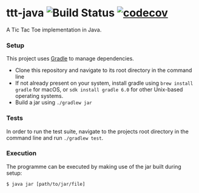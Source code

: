 # ttt-java ![Build Status](https://travis-ci.com/samjones1001/ttt-java.svg?branch=master) [![codecov](https://codecov.io/gh/samjones1001/ttt-java/branch/master/graph/badge.svg)](https://codecov.io/gh/samjones1001/ttt-java)

A Tic Tac Toe implementation in Java.

### Setup

This project uses [Gradle](https://gradle.org/) to manage dependencies.

- Clone this repository and navigate to its root directory in the command line
- If not already present on your system, install gradle using `brew install gradle` for macOS, or `sdk install gradle 6.0` for other Unix-based operating systems.
- Build a jar using `./gradlew jar`

### Tests

In order to run the test suite, navigate to the projects root directory in the command line and run `./gradlew test`.

### Execution

The programme can be executed by making use of the jar built during setup:

```shell
$ java jar [path/to/jar/file]
```
